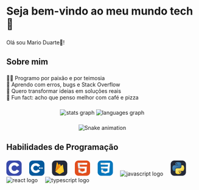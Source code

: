 <h1 align="left"> Seja bem-vindo ao meu mundo tech 👾 </h1>

###

<p align="left">Olá sou Mario Duarte👋!  </p>

###

<h2 align="left">Sobre mim</h2>

###

###

<p align="left">
  👨‍💻 Programo por paixão e por teimosia<br>
  🧠 Aprendo com erros, bugs e Stack Overflow<br>
  🚀 Quero transformar ideias em soluções reais<br>
  🍕 Fun fact: acho que penso melhor com café e pizza
</p>


###

<div align="center">
  <img src="https://github-readme-stats.vercel.app/api?username=KeyKenzo&hide_title=false&hide_rank=false&show_icons=true&include_all_commits=true&count_private=true&disable_animations=false&theme=dracula&locale=en&hide_border=false&order=1" height="150" alt="stats graph"  />
  <img src="https://github-readme-stats.vercel.app/api/top-langs?username=KeyKenzo&locale=en&hide_title=false&layout=compact&card_width=320&langs_count=5&theme=dracula&hide_border=false&order=2" height="150" alt="languages graph"  />
</div>

###

<p align="center">
  <img src="https://raw.githubusercontent.com/KeyKenzo/KeyKenzo/output/output/snake.svg" alt="Snake animation" />
</p>



###



<h2 align="left">Habilidades de Programação</h2>

###

<div align="left">

  <img src="https://github.com/tandpfun/skill-icons/raw/main/icons/C.svg" height="40" alt="C"  />
  <img width="12" />
  
  <img src="https://github.com/tandpfun/skill-icons/raw/main/icons/CPP.svg" height="40" alt="C++"  />
  <img width="12" />

  <img src="https://github.com/tandpfun/skill-icons/raw/main/icons/Firebase-Dark.svg" height="40" alt="Firebase"  />
  <img width="12" />

  <img src="https://github.com/tandpfun/skill-icons/raw/main/icons/HTML.svg" height="40" alt="HTML"  />
  <img width="12" />

   <img src="https://github.com/tandpfun/skill-icons/raw/main/icons/CSS.svg" height="40" alt="CSS"  />
  <img width="12" />
  
  <img src="https://cdn.jsdelivr.net/gh/devicons/devicon/icons/javascript/javascript-original.svg" height="40" alt="javascript logo"  />
  <img width="12" />

  <img src="https://github.com/tandpfun/skill-icons/raw/main/icons/Python-Dark.svg" height="40" alt="Python"  />
  <img width="12" />
  
  <img src="https://cdn.jsdelivr.net/gh/devicons/devicon/icons/react/react-original.svg" height="40" alt="react logo"  />
  <img width="12" />
  
  <img src="https://cdn.jsdelivr.net/gh/devicons/devicon/icons/typescript/typescript-original.svg" height="40" alt="typescript logo"  />
  <img width="12" />


</div>

###

